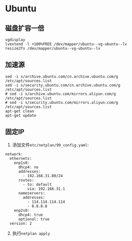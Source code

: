 # Ubuntu

## 磁盘扩容一倍

```shell
vgdisplay
lvextend -l +100%FREE /dev/mapper/ubuntu--vg-ubuntu--lv
resize2fs /dev/mapper/ubuntu--vg-ubuntu--lv
```

## 加速源


```shell
sed -i s/archive.ubuntu.com/cn.archive.ubuntu.com/g /etc/apt/sources.list
sed -i s/security.ubuntu.com/cn.archive.ubuntu.com/g /etc/apt/sources.list
# sed -i s/archive.ubuntu.com/mirrors.aliyun.com/g /etc/apt/sources.list
# sed -i s/security.ubuntu.com/mirrors.aliyun.com/g /etc/apt/sources.list
apt-get clean
apt-get update
```

## 固定IP

1. 添加文件`etc/netplan/99_config.yaml`:

```
network:
  ethernets:
    enp1s0:
      dhcp4: no
      addresses:
        - 192.168.31.80/24
      routes:
        - to: default
          via: 192.168.31.1
      nameservers:
        addresses:
          - 114.114.114.114
          - 8.8.8.8
    enp2s0:
      dhcp4: true
      optional: true
  version: 2
```

2. 执行`netplan apply`
